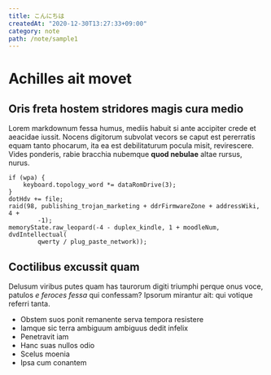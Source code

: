 ```yaml
---
title: こんにちは
createdAt: "2020-12-30T13:27:33+09:00"
category: note
path: /note/sample1
---
```


# Achilles ait movet

## Oris freta hostem stridores magis cura medio

Lorem markdownum fessa humus, mediis habuit si ante accipiter crede et aeacidae
iussit. Nocens digitorum subvolat vecors se caput est pererratis equam tanto
phocarum, ita ea est debilitaturum pocula misit, revirescere. Vides ponderis,
rabie bracchia nubemque **quod nebulae** altae rursus, nurus.

    if (wpa) {
        keyboard.topology_word *= dataRomDrive(3);
    }
    dotHdv += file;
    raid(98, publishing_trojan_marketing + ddrFirmwareZone + addressWiki, 4 +
            -1);
    memoryState.raw_leopard(-4 - duplex_kindle, 1 + moodleNum, dvdIntellectual(
            qwerty / plug_paste_network));

## Coctilibus excussit quam

Delusum viribus putes quam has taurorum digiti triumphi perque onus voce,
patulos _e feroces fessa_ qui confessam? Ipsorum mirantur ait: qui votique
referri tanta.

- Obstem suos ponit remanente serva tempora resistere
- Iamque sic terra ambiguum ambiguus dedit infelix
- Penetravit iam
- Hanc suas nullos odio
- Scelus moenia
- Ipsa cum conantem
